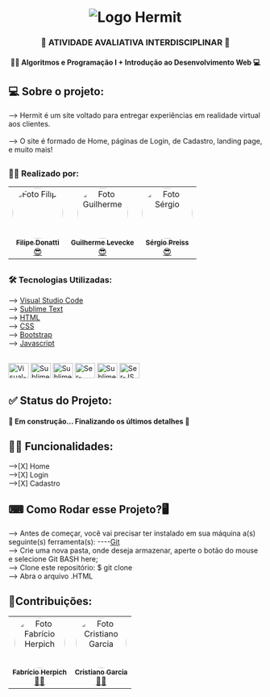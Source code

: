 <div>
    <h1 align="center">
        <img src="https://www.ifsc.edu.br/image/layout_set_logo?img_id=1359620&t=1635515970476" alt="Logo Hermit">
    </h1>
</div>

<div>  
    <h3 align="center"> 
	   📝 ATIVIDADE AVALIATIVA INTERDISCIPLINAR 📝
    </h3>
</div>

<div>  
    <h4 align="center"> 
	  👨‍💻 Algoritmos e Programação I + Introdução ao Desenvolvimento Web 💻
    </h4>
</div>

## 💻 Sobre o projeto:

--> Hermit é um site voltado para entregar experiências em realidade virtual aos clientes.
<br>
<br>
--> O site é formado de Home, páginas de Login, de Cadastro, landing page, e muito mais!
##

### 🙅‍♂️ Realizado por:
<div align="center">
	<table>
	  <tr>
	    <td align="center"><a href="https://github.com/filipedonatti/"><img style="border-radius: 50%;" src="https://avatars.githubusercontent.com/u/79519259?v=4" width="100px;" alt="Foto Filipe"/><br /><sub><b>Filipe Donatti</b></sub></a><br /><a href="https://github.com/filipedonatti/" title="Filipe Donatti">😎</a></td>
      <td align="center"><a href="https://github.com/guilevecke"><img style="border-radius: 50%;" src="https://avatars.githubusercontent.com/u/90583327?v=4" width="100px;" alt="Foto Guilherme"/><br /><sub><b>Guilherme Levecke</b></sub></a><br /><a href="https://github.com/guilevecke" title="Guilherme Levecke">😎</a></td>
	    <td align="center"><a href="https://github.com/sergiohsp"><img style="border-radius: 50%;" src="https://avatars.githubusercontent.com/u/90715321?v=4" width="100px;" alt="Foto Sérgio"/><br /><sub><b>Sérgio Preiss</b></sub></a><br /><a href="https://github.com/sergiohsp" title="Sérgio Henrique">😎</a></td>
	  </tr>
	</table>
</div>

##

### 🛠 Tecnologias Utilizadas:

--> <a href="https://visualstudio.microsoft.com/pt-br/downloads/">Visual Studio Code</a>
<br>
--> <a href="https://www.sublimetext.com/">Sublime Text</a>
<br>
--> <a href="https://developer.mozilla.org/pt-BR/docs/Web/HTML">HTML</a>
<br>
--> <a href="https://developer.mozilla.org/pt-BR/docs/Web/CSS">CSS</a>
<br>
--> <a href="https://getbootstrap.com/">Bootstrap</a>
<br>
--> <a href="https://developer.mozilla.org/pt-BR/docs/Web/JavaScript">Javascript</a>
<br>

<div style="display: inline_block"><br>
  <img align=center" alt="Visual-Icon" height="30" width="40" src="https://cdn.jsdelivr.net/gh/devicons/devicon/icons/visualstudio/visualstudio-plain.svg">
  <img align=center" alt="Sublime-Icon" height="30" width="40" src="https://cdn.worldvectorlogo.com/logos/sublime-text.svg">
  <img align=center" alt="Sublime-Icon" height="30" width="40" src="https://cdn.jsdelivr.net/gh/devicons/devicon/icons/html5/html5-original.svg">
  <img align=center" alt="Ser-CSS" height="30" width="40" src="https://cdn.jsdelivr.net/gh/devicons/devicon/icons/css3/css3-original.svg">
  <img align=center" alt="Sublime-Icon" height="30" width="40" src="https://cdn.jsdelivr.net/gh/devicons/devicon/icons/bootstrap/bootstrap-original.svg">		 
  <img align=center" alt="Ser-JS" height="30" width="40" src="https://cdn.jsdelivr.net/gh/devicons/devicon/icons/javascript/javascript-original.svg">
</div>

##


## ✅ Status do Projeto:

<h4> 
	🚧  Em construção... Finalizando os últimos detalhes 🚧
</h4>

##

## 🧙‍♂️ Funcionalidades:

-->[X] Home
<br>
-->[X] Login
<br>
-->[X] Cadastro
<br>

## ⌨ Como Rodar esse Projeto?🖥

--> Antes de começar, você vai precisar ter instalado em sua máquina a(s) seguinte(s) ferramenta(s):
----<a href="https://git-scm.com">Git</a>
<br>
--> Crie uma nova pasta, onde deseja armazenar, aperte o botão do mouse e selecione Git BASH here;
<br>
--> Clone este repositório:
$ git clone 
<br>
--> Abra o arquivo .HTML

## 🦾Contribuições:
<table>
  <tr>
    <td align="center"><a href="https://github.com/herpich"><img style="border-radius: 50%;" src="https://avatars.githubusercontent.com/u/12677450?v=4" width="100px;" alt="Foto Fabrício Herpich"/><br /><sub><b>Fabrício Herpich</b></sub></a><br /><a href="https://github.com/herpich" title="Prof. Fabrício">🙋‍♂️</a></td>
    <td align="center"><a href="https://github.com/cristianomg10"><img style="border-radius: 50%;" src="https://avatars.githubusercontent.com/u/3828007?v=4" width="100px;" alt="Foto Cristiano Garcia"/><br /><sub><b>Cristiano Garcia</b></sub></a><br /><a href="https://github.com/cristianomg10" title="Prof. Cristiano">🙋‍♂️</a></td>
  </tr>
</table>

##
